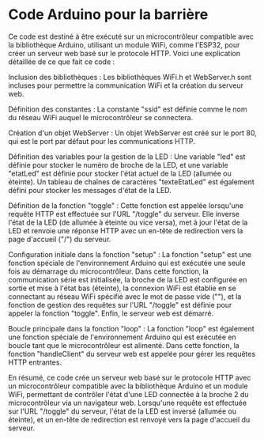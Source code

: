 # Code Arduino pour la barrière 

Ce code est destiné à être exécuté sur un microcontrôleur compatible avec la bibliothèque Arduino, utilisant un module WiFi, comme l'ESP32, pour créer un serveur web basé sur le protocole HTTP. Voici une explication détaillée de ce que fait ce code :

Inclusion des bibliothèques : Les bibliothèques WiFi.h et WebServer.h sont incluses pour permettre la communication WiFi et la création du serveur web.

Définition des constantes : La constante "ssid" est définie comme le nom du réseau WiFi auquel le microcontrôleur se connectera.

Création d'un objet WebServer : Un objet WebServer est créé sur le port 80, qui est le port par défaut pour les communications HTTP.

Définition des variables pour la gestion de la LED : Une variable "led" est définie pour stocker le numéro de broche de la LED, et une variable "etatLed" est définie pour stocker l'état actuel de la LED (allumée ou éteinte). Un tableau de chaînes de caractères "texteEtatLed" est également défini pour stocker les messages d'état de la LED.

Définition de la fonction "toggle" : Cette fonction est appelée lorsqu'une requête HTTP est effectuée sur l'URL "/toggle" du serveur. Elle inverse l'état de la LED (de allumée à éteinte ou vice versa), met à jour l'état de la LED et renvoie une réponse HTTP avec un en-tête de redirection vers la page d'accueil ("/") du serveur.

Configuration initiale dans la fonction "setup" : La fonction "setup" est une fonction spéciale de l'environnement Arduino qui est exécutée une seule fois au démarrage du microcontrôleur. Dans cette fonction, la communication série est initialisée, la broche de la LED est configurée en sortie et mise à l'état bas (éteinte), la connexion WiFi est établie en se connectant au réseau WiFi spécifié avec le mot de passe vide (""), et la fonction de gestion des requêtes sur l'URL "/toggle" est définie pour appeler la fonction "toggle". Enfin, le serveur web est démarré.

Boucle principale dans la fonction "loop" : La fonction "loop" est également une fonction spéciale de l'environnement Arduino qui est exécutée en boucle tant que le microcontrôleur est alimenté. Dans cette fonction, la fonction "handleClient" du serveur web est appelée pour gérer les requêtes HTTP entrantes.

En résumé, ce code crée un serveur web basé sur le protocole HTTP avec un microcontrôleur compatible avec la bibliothèque Arduino et un module WiFi, permettant de contrôler l'état d'une LED connectée à la broche 2 du microcontrôleur via un navigateur web. Lorsqu'une requête est effectuée sur l'URL "/toggle" du serveur, l'état de la LED est inversé (allumée ou éteinte), et un en-tête de redirection est renvoyé vers la page d'accueil du serveur.
